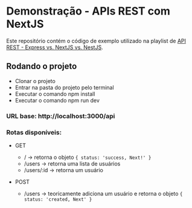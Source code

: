 # Demonstração - APIs REST com NextJS

Este repositório contém o código de exemplo utilizado na playlist de [API REST - Express vs. NextJS vs. NestJS](https://youtube.com/playlist?list=PLAUv7wjleCugZITBS9EudUpGNTMmH9oZy).

## Rodando o projeto
- Clonar o projeto
- Entrar na pasta do projeto pelo terminal
- Executar o comando npm install
- Executar o comando npm run dev

### URL base: http://localhost:3000/api
### Rotas disponíveis:
- GET
  - / -> retorna o objeto `{ status: 'success, Next!' }`
  - /users -> retorna uma lista de usuários
  - /users/:id -> retorna um usuário

- POST
  - /users -> teoricamente adiciona um usuário e retorna o objeto `{ status: 'created, Next' }`
